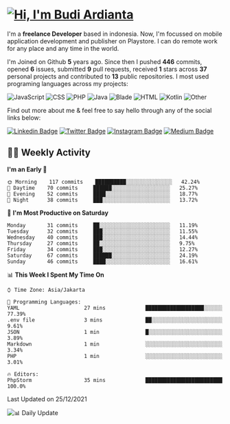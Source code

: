 # [![Hi, I'm Budi Ardianta](https://readme-typing-svg.herokuapp.com?size=24&vCenter=true&lines=%F0%9F%91%8B+Hi%2C+I'm+Budi+Ardianta+;%F0%9F%92%BB+Android+And+Web+Developer+)](https://git.io/typing-svg)

I'm a **freelance Developer** based in indonesia. Now, I'm focussed on mobile application development and publisher on Playstore. I can do remote work for any place and any time in the world.

I'm Joined on Github **5** years ago. Since then I pushed **446** commits, opened **6** issues, submitted **9** pull requests, received **1** stars across **37** personal projects and contributed to **13** public repositories.
I most used programing languages across my projects:

![JavaScript](https://img.shields.io/badge/-JavaScript-%23f1e05a?style=flat&logo=JavaScript&logoColor=white)
![CSS](https://img.shields.io/badge/-CSS-%23563d7c?style=flat&logo=CSS&logoColor=white)
![PHP](https://img.shields.io/badge/-PHP-%234F5D95?style=flat&logo=PHP&logoColor=white)
![Java](https://img.shields.io/badge/-Java-%23b07219?style=flat&logo=Java&logoColor=white)
![Blade](https://img.shields.io/badge/-Blade-%23f7523f?style=flat&logo=Blade&logoColor=white)
![HTML](https://img.shields.io/badge/-HTML-%23e34c26?style=flat&logo=HTML&logoColor=white)
![Kotlin](https://img.shields.io/badge/-Kotlin-%23A97BFF?style=flat&logo=Kotlin&logoColor=white)
![Other](https://img.shields.io/badge/-Other-%23ededed?style=flat&logo=Other&logoColor=white)

Find out more about me & feel free to say hello through any of the social links below:

[![Linkedin Badge](https://img.shields.io/badge/-budiardianata-blue?style=flat&logo=Linkedin&logoColor=white&link=https://www.linkedin.com/in/budiardianata/)](https://www.linkedin.com/in/budiardianata/)
[![Twitter Badge](https://img.shields.io/badge/-budiardianata-%231DA1F2.svg?style=flat&logo=twitter&logoColor=white&link=https://www.twitter.com/budiardianata)](https://www.linkedin.com/in/budiardianata/)
[![Instagram Badge](https://img.shields.io/badge/-budiardianata-purple?style=flat&logo=instagram&logoColor=white&link=https://instagram.com/budiardianata/)](https://instagram.com/budiardianata)
[![Medium Badge](https://img.shields.io/badge/-@budiardianata-%2312100E.svg?style=flat&logo=Medium&logoColor=white&link=https://medium.com/@budiardianata/)](https://medium.com/@budiardianata)

## 👨‍💻 Weekly Activity
<!--START_SECTION:waka-->
**I'm an Early 🐤** 

```text
🌞 Morning    117 commits    ██████████░░░░░░░░░░░░░░░   42.24% 
🌆 Daytime    70 commits     ██████░░░░░░░░░░░░░░░░░░░   25.27% 
🌃 Evening    52 commits     ████░░░░░░░░░░░░░░░░░░░░░   18.77% 
🌙 Night      38 commits     ███░░░░░░░░░░░░░░░░░░░░░░   13.72%

```
📅 **I'm Most Productive on Saturday** 

```text
Monday       31 commits     ██░░░░░░░░░░░░░░░░░░░░░░░   11.19% 
Tuesday      32 commits     ███░░░░░░░░░░░░░░░░░░░░░░   11.55% 
Wednesday    40 commits     ███░░░░░░░░░░░░░░░░░░░░░░   14.44% 
Thursday     27 commits     ██░░░░░░░░░░░░░░░░░░░░░░░   9.75% 
Friday       34 commits     ███░░░░░░░░░░░░░░░░░░░░░░   12.27% 
Saturday     67 commits     ██████░░░░░░░░░░░░░░░░░░░   24.19% 
Sunday       46 commits     ████░░░░░░░░░░░░░░░░░░░░░   16.61%

```


📊 **This Week I Spent My Time On** 

```text
⌚︎ Time Zone: Asia/Jakarta

💬 Programming Languages: 
YAML                     27 mins             ███████████████████░░░░░░   77.39% 
.env file                3 mins              ██░░░░░░░░░░░░░░░░░░░░░░░   9.61% 
JSON                     1 min               █░░░░░░░░░░░░░░░░░░░░░░░░   3.89% 
Markdown                 1 min               ░░░░░░░░░░░░░░░░░░░░░░░░░   3.34% 
PHP                      1 min               ░░░░░░░░░░░░░░░░░░░░░░░░░   3.01%

🔥 Editors: 
PhpStorm                 35 mins             █████████████████████████   100.0%

```


 Last Updated on 25/12/2021
<!--END_SECTION:waka-->

![📊 Daily Update](https://github.com/budiardianata/budiardianata/actions/workflows/update-activity.yml/badge.svg)
